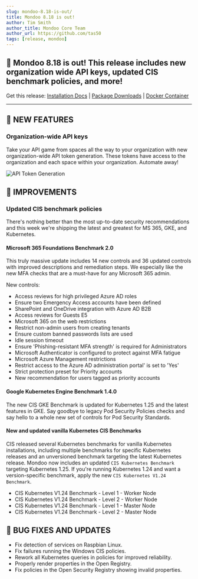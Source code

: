 ```yaml
---
slug: mondoo-8.18-is-out/
title: Mondoo 8.18 is out!
author: Tim Smith
author_title: Mondoo Core Team
author_url: https://github.com/tas50
tags: [release, mondoo]
---
```


## 🥳 Mondoo 8.18 is out! This release includes new organization wide API keys, updated CIS benchmark policies, and more!

Get this release: [Installation Docs](/cnspec/) | [Package Downloads](https://releases.mondoo.com/cnspec/) | [Docker Container](https://hub.docker.com/r/mondoo/cnspec)

---

## 🎉 NEW FEATURES

### Organization-wide API keys

Take your API game from spaces all the way to your organization with new organization-wide API token generation. These tokens have access to the organization and each space within your organization. Automate away!

![API Token Generation](/img/releases/2023-07-11-mondoo-8.18-is-out/api_tokens.png)

## 🧹 IMPROVEMENTS

### Updated CIS benchmark policies

There's nothing better than the most up-to-date security recommendations and this week we're shipping the latest and greatest for MS 365, GKE, and Kubernetes.

#### Microsoft 365 Foundations Benchmark 2.0

This truly massive update includes 14 new controls and 36 updated controls with improved descriptions and remediation steps. We especially like the new MFA checks that are a must-have for any Microsoft 365 admin.

New controls:

- Access reviews for high privileged Azure AD roles
- Ensure two Emergency Access accounts have been defined
- SharePoint and OneDrive integration with Azure AD B2B
- Access reviews for Guests E5
- Microsoft 365 on the web restrictions
- Restrict non-admin users from creating tenants
- Ensure custom banned passwords lists are used
- Idle session timeout
- Ensure 'Phishing-resistant MFA strength' is required for Administrators
- Microsoft Authenticator is configured to protect against MFA fatigue
- Microsoft Azure Management restrictions
- Restrict access to the Azure AD administration portal' is set to 'Yes'
- Strict protection preset for Priority accounts
- New recommendation for users tagged as priority accounts

#### Google Kubernetes Engine Benchmark 1.4.0

The new CIS GKE Benchmark is updated for Kubernetes 1.25 and the latest features in GKE. Say goodbye to legacy Pod Security Policies checks and say hello to a whole new set of controls for Pod Security Standards.

#### New and updated vanilla Kubernetes CIS Benchmarks

CIS released several Kubernetes benchmarks for vanilla Kubernetes installations, including multiple benchmarks for specific Kubernetes releases and an unversioned benchmark targeting the latest Kubernetes release. Mondoo now includes an updated `CIS Kubernetes Benchmark` targeting Kubernetes 1.25. If you're running Kubernetes 1.24 and want a version-specific benchmark, apply the new `CIS Kubernetes V1.24 Benchmark`.

- CIS Kubernetes V1.24 Benchmark - Level 1 - Worker Node
- CIS Kubernetes V1.24 Benchmark - Level 2 - Worker Node
- CIS Kubernetes V1.24 Benchmark - Level 1 - Master Node
- CIS Kubernetes V1.24 Benchmark - Level 2 - Master Node

## 🐛 BUG FIXES AND UPDATES

- Fix detection of services on Raspbian Linux.
- Fix failures running the Windows CIS policies.
- Rework all Kubernetes queries in policies for improved reliability.
- Properly render properties in the Open Registry.
- Fix policies in the Open Security Registry showing invalid properties.
